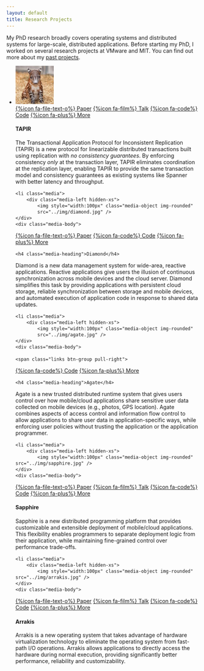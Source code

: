 ```yaml
---
layout: default
title: Research Projects
---
```


My PhD research broadly covers operating systems and distributed
systems for large-scale, distributed applications. Before starting my
PhD, I worked on several research projects at VMware and MIT. You can
find out more about my
[past projects](past.html).


<ul class="media-list">
    <li class="media">
		<div class="media-left hidden-xs">
    <img style="width:100px" class="media-object img-rounded"
    src="../img/felix.jpg" />
	</div>
	<div class="media-body">

<span class="links btn-group pull-right">
<a href="{{ site-base }}/papers/tapir-sosp15.pdf" class="btn btn-default btn-xs">{%icon fa-file-text-o%} Paper</a>
<a href="https://www.youtube.com/watch?v=yE3eMxYJDiE" class="btn btn-default btn-xs">{%icon fa-film%} Talk</a>
<a href="https://github.com/UWSysLab/tapir" class="btn btn-default btn-xs">{%icon fa-code%} Code</a>
<a href="tapir/index.html" class="btn btn-default btn-xs">{%icon fa-plus%} More</a>
</span>

<h4 class="media-heading">TAPIR</h4>

The Transactional Application Protocol for Inconsistent Replication
(TAPIR) is a new protocol for linearizable distributed transactions
built using replication with <em>no consistency guarantees</em>. By
enforcing consistency <em>only</em> at the transaction layer, TAPIR
eliminates coordination at the replication layer, enabling TAPIR to
provide the same transaction model and consistency guarantees as
existing systems like Spanner with better latency and throughput.
</div>
</li>

    <li class="media">
		<div class="media-left hidden-xs">
			<img style="width:100px" class="media-object img-rounded"
			src="../img/diamond.jpg" />
	</div>
	<div class="media-body">
	
<span class="links btn-group pull-right">
<a href="{{ site-base }}/papers/diamond-osdi16.pdf" class="btn btn-default btn-xs">{%icon fa-file-text-o%} Paper</a>
<a href="https://github.com/UWSysLab/diamond" class="btn btn-default btn-xs">{%icon fa-code%} Code</a>
<a href="//sapphire.cs.washington.edu/research/project/diamond.html" class="btn btn-default btn-xs">{%icon fa-plus%} More</a>
</span>

	<h4 class="media-heading">Diamond</h4>

Diamond is a new data management system for wide-area, reactive
applications.  Reactive applications give users the illusion of
continuous synchronization across mobile devices and the cloud server.
Diamond simplifies this task by providing applications with persistent
cloud storage, reliable synchronization between storage and mobile
devices, and automated execution of application code in response to
shared data updates.  </li>

    <li class="media">
		<div class="media-left hidden-xs">
			<img style="width:100px" class="media-object img-rounded"
			src="../img/agate.jpg" />
	</div>
	<div class="media-body">
	
    <span class="links btn-group pull-right">
<a href="https://github.com/SapphireAgate" class="btn btn-default btn-xs">{%icon fa-code%} Code</a>
<a href="//sapphire.cs.washington.edu/research/project/agate.html" class="btn btn-default btn-xs">{%icon fa-plus%} More</a>
</span>

	<h4 class="media-heading">Agate</h4>

Agate is a new trusted distributed runtime system that gives users
control over how mobile/cloud applications share sensitive user data
collected on mobile devices (e.g., photos, GPS location).  Agate
combines aspects of access control and information flow control to
allow applications to share user data in application-specific ways,
while enforcing user policies without trusting the application or the
application programmer.

</li>

    <li class="media">
		<div class="media-left hidden-xs">
			<img style="width:100px" class="media-object img-rounded"
    src="../img/sapphire.jpg" />
	</div>
	<div class="media-body">

<span class="links btn-group pull-right">
<a href="{{ site-base }}/papers/sapphire-osdi14.pdf" class="btn btn-default btn-xs">{%icon fa-file-text-o%} Paper</a>
<a href="https://2459d6dc103cb5933875-c0245c5c937c5dedcca3f1764ecc9b2f.ssl.cf2.rackcdn.com/osdi14/zhang.mp4" class="btn btn-default btn-xs">{%icon fa-film%} Talk</a>
<a href="https://github.com/UWSysLab/Sapphire" class="btn btn-default btn-xs">{%icon fa-code%} Code</a>
<a href="//sapphire.cs.washington.edu" class="btn btn-default btn-xs">{%icon fa-plus%} More</a>
</span>

<h4 class="media-heading">Sapphire</h4>

Sapphire is a new distributed programming platform that provides
customizable and extensible deployment of mobile/cloud applications.
This flexibility enables programmers to separate deployment logic from
their application, while maintaining fine-grained control over
performance trade-offs.
</div>
</li>

    <li class="media">
		<div class="media-left hidden-xs">
			<img style="width:100px" class="media-object img-rounded"
    src="../img/arrakis.jpg" />
	</div>
	<div class="media-body">

<span class="links btn-group pull-right">
<a href="{{ site-base }}/papers/arrakis-osdi14.pdf" class="btn btn-default btn-xs">{%icon fa-file-text-o%} Paper</a>
<a href="https://2459d6dc103cb5933875-c0245c5c937c5dedcca3f1764ecc9b2f.ssl.cf2.rackcdn.com/osdi14/peter.mp4" class="btn btn-default btn-xs">{%icon fa-film%} Talk</a>
<a href="https://arrakis.cs.washington.edu/?page_id=52" class="btn btn-default btn-xs">{%icon fa-code%} Code</a>
<a href="//arrakis.cs.washington.edu" class="btn btn-default btn-xs">{%icon fa-plus%} More</a>
</span>
<h4 class="media-heading">Arrakis</h4>

Arrakis is a new operating system that takes advantage of hardware
virtualization technology to eliminate the operating system from
fast-path I/O operations. Arrakis allows applications to directly
access the hardware during normal execution, providing significantly
better performance, reliability and customizability.
<br />
</div>
</li>

</ul>


